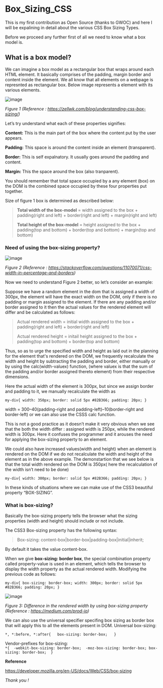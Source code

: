 # Box_Sizing_CSS
This is my first contribution as Open Source (thanks to GWOC) and here I will be expalining in detail about the various CSS Box Sizing Types.  

Before we proceed any further first of all we need to know what a box model is.

## What is a box model? 

We can imagine a box model as a rectangular box that wraps around each HTML element. It basically comprises of the padding, margin border and content inside the element.
We all know that all elements on a webpage is represnted as rectangular box.
Below image represents a element with its various elements.

![image](https://user-images.githubusercontent.com/55577276/134778382-9124b5b1-bec4-4152-b55a-5d9c2aa4920f.png)


*Figure 1 (Reference : https://zellwk.com/blog/understanding-css-box-sizing/)*

Let’s try understand what each of these properties signifies:

**Content:** This is the main part of the box where the content put by the user appears. 

**Padding:** This space is around the content inside an element (transparent).

**Border:** This  is self expalnatory. It usually goes around the padding and content.

**Margin:** This the space around the box (also tranparent).

You should remember that total space occupied by a any element (box) on the DOM is the combined space occupied by these four properties put together.

Size of figure 1  box is determined as described below: 

> **Total width of the box-model** = width assigned to the box + padding(right and left) + border(right and left) + margin(right and left)  
> 
> **Total height of the box-model** = height assigned to the box + padding(top and bottom) + border(top and bottom) + margin(top and bottom) 


### Need of using the box-sizing property?

![image](https://user-images.githubusercontent.com/55577276/134778925-463dd780-2a4d-41fb-8911-e1c47bc1f578.png)

*Figure 2 (Reference : https://stackoverflow.com/questions/11070071/css-width-in-percentage-and-borders)*

Now we need to understand Figure 2 better, so let’s consider an example: 
 
Suppose we have a random element in the dom that is assigned a width of 300px, the element will have the exact width on the DOM, only if there is no padding or margin assigned to the element. If there are any padding and/or border assigned to it then the actual values for the rendered element will differ and be calculated as follows:

> Actual rendered width = initial width assigned to the box + padding(right and left) + border(right and left)  
>
> Actual rendered height = initail height assigned to the box + padding(top and bottom) + border(top and bottom)

Thus, so as to urge the specified width and height as laid out in the planning for the element that's rendered on the DOM, we frequently recalculate the width and height by subtracting the padding and border, either manually or by using the calc(width-valuex) function, (where valuex is that the sum of the padding and/or border assigned thereto element) from their respective dimensions.

Here the actual width of the element is 300px, but since we assign border and padding to it, we manually recalculate the width as

`my-div{
  width: 350px;
  border: solid 5px #82B366;
  padding: 20px;
}`

width = 300–40(padding-right and padding-left)–10(border-right and border-left) or we can also use the CSSS calc function.

This is not a good practice as it doesn’t make it very obvious when we see that the both the width differ : assigned width is 250px, while the rendered width is 300px. Here it confuses the programmer and it arouses the need for applying the box-sizing property to an element.

We could also have increased values(width and height) when an element is rendered on the DOM if we do not recalculate the width and height of the element as in the above example. The demonstartion that we see below is that the total width rendered on the DOM is 350px( here the recalculation of the width isn’t need to be done)

`my-div{
  width: 300px;
  border: solid 5px #82B366;
  padding: 20px;
}`

In these kinds of situations where we can make use of the CSS3 beautiful property “BOX-SIZING”.

### What is box-sizing?

Basically the box-sizing property tells the browser what the sizing properties (width and height) should include or not include.

The CSS3 Box-sizing property has the following syntax:   

> Box-sizing: content-box|border-box|padding-box|initial|inherit;

By default it takes the value content-box.  

When we give **box-sizing: border box**, the special combination property called property-value is used in an element, which tells the browser to display the width property as the actual rendered width. Modifying the previous code as follows:

`my-div{
  box-sizing: border-box;
  width: 300px;
  border: solid 5px #82B366;
  padding: 20px;
}`

![image](https://user-images.githubusercontent.com/55577276/134493069-39a3ba69-c2d5-41cf-8a31-3e973e6f3490.png)

*Figure 3: Difference in the rendered width by using box-sizing property (Reference : https://medium.com/prod-io)*

We can also use the universal specifier specifing  box sizing as border box that will apply this to all the elements present in DOM.
Universal box-sizing:  

`*, *:before, *:after{  
  box-sizing: border-box;  
}`

Vendor-prefixes for box-sizing:  
`*{ 
  -webkit-box-sizing: border-box; 
  -moz-box-sizing: border-box;
  box-sizing: border-box; 
}`

**Reference**  

https://developer.mozilla.org/en-US/docs/Web/CSS/box-sizing

*Thank you !*
